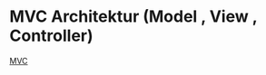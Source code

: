 # MVC Architektur (Model , View , Controller)

[MVC](https://miro.medium.com/v2/resize:fit:940/1*eqghG-tH1flMjAOFcsOjIQ.png)

